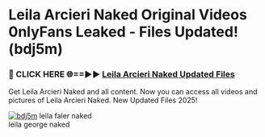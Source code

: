# Leila Arcieri Naked Original Videos 0nlyFans Leaked - Files Updated! (bdj5m)

<h3>🔴 CLICK HERE 🌐==►► <a href="https://tinyurl.com/yckcrads" rel="nofollow">Leila Arcieri Naked Updated Files</a></h3>

Get Leila Arcieri Naked and all content. Now you can access all videos and pictures of Leila Arcieri Naked. New Updated Files 2025!

[![bdj5m](https://i.imgur.com/hpKpOFt.gif)](https://tinyurl.com/yckcrads)
leila faler naked<br>
leila george naked